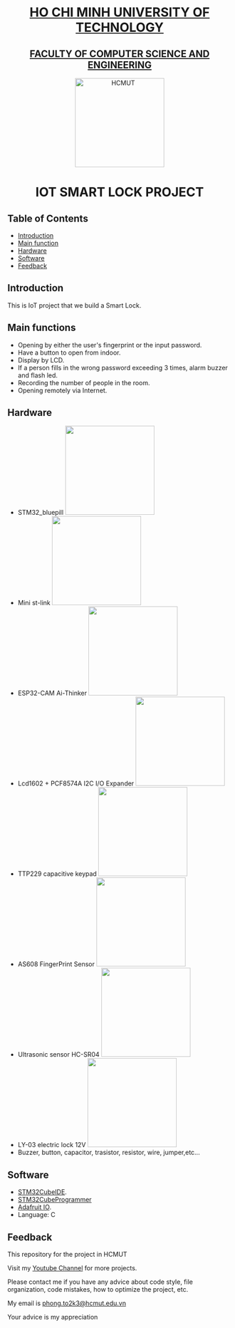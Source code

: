 <a href="https://hcmut.edu.vn/en">
  <h1 align="center"> HO CHI MINH UNIVERSITY OF TECHNOLOGY </h1>
</a>
<a href="https://cse.hcmut.edu.vn/">
  <h2 align="center"> FACULTY OF COMPUTER SCIENCE AND ENGINEERING </h2>
</a>
<p align="center">
  <a href="https://hcmut.edu.vn/en">
    <img alt="HCMUT" title="HCMUT" src="https://e-learning.hcmut.edu.vn/pluginfile.php/1/core_admin/logocompact/300x300/1685588876/logoBK.png" width="200">
  </a>
</p>


<!-- START doctoc generated TOC please keep comment here to allow auto update -->
<!-- DON'T EDIT THIS SECTION, INSTEAD RE-RUN doctoc TO UPDATE -->
  <h1 align="center"> IOT SMART LOCK PROJECT </h1>

## Table of Contents

- [Introduction](#introduction)
- [Main function](#mainfunction)
- [Hardware](#hardware)
- [Software](#software)
- [Feedback](#feedback)



<!-- END doctoc generated TOC please keep comment here to allow auto update -->

## Introduction
This is IoT project that we build a Smart Lock.

## Main functions
-  Opening by either the user's fingerprint or the input password.
-  Have a button to open from indoor.
-  Display by LCD.
-  If a person fills in the wrong password exceeding 3 times, alarm buzzer and flash led.
-  Recording the number of people in the room.
-  Opening remotely via Internet.

## Hardware
- STM32_bluepill
  <img src = "https://revspace.nl/images/thumb/d/d0/HTB1PemDJpXXXXXHXpXXq6xXFXXXM.jpg/525px-HTB1PemDJpXXXXXHXpXXq6xXFXXXM.jpg" width=200>
- Mini st-link
  <img src = "https://th.bing.com/th/id/R.88bef7492e86f3e24a900d5ffb52ebd5?rik=CJJ9Bo9uV29x0g&pid=ImgRaw&r=0" width=200>
- ESP32-CAM Ai-Thinker
  <img src = "https://th.bing.com/th/id/R.1031d45721d12f524c678ec41e03a88b?rik=qKGzvHyYwmnN9Q&pid=ImgRaw&r=0" width=200>
- Lcd1602 + PCF8574A I2C I/O Expander
  <img src = "https://th.bing.com/th/id/OIP.nBio-mZ9nwCBGAJPsgjmqwHaFj?pid=ImgDet&w=174&h=130&c=7&dpr=1.7" width=200>
- TTP229 capacitive keypad
  <img src = "https://www.circuits-diy.com/wp-content/uploads/2021/10/ttp229-16-channel-digital-capacitive-touch-keypad-module-datasheet.jpg" width=200>
- AS608 FingerPrint Sensor
  <img src = "https://www.electronicscomp.com/image/cache/catalog/as608-optical-fingerprint-sensor-fingerprint-module-400x400.jpg" width=200>
- Ultrasonic sensor HC-SR04
  <img src = "https://shop.sb-components.co.uk/cdn/shop/products/ultrasonic_720_660.png?v=1528312556&width=700" width=200>
- LY-03 electric lock 12V
  <img src = "https://www.chipskey.cc/bmz_cache/d/d348a21d6695845c8667300d35e10e91.image.420x420.jpg" width=200>
- Buzzer, button, capacitor, trasistor, resistor, wire, jumper,etc...
  
## Software
- [STM32CubeIDE](https://www.st.com/en/development-tools/stm32cubeide.html).
- [STM32CubeProgrammer](https://www.st.com/en/development-tools/stm32-programmers.html)
- [Adafruit IO](https://io.adafruit.com/).
- Language: C

## Feedback
This repository for the project in HCMUT

Visit my [Youtube Channel](https://www.youtube.com/watch?v=u_vqd9Ce-mY&t=19s) for more projects.

Please contact me if you have any advice about code style, file organization, code mistakes, how to optimize the project, etc.

My email is phong.to2k3@hcmut.edu.vn

Your advice is my appreciation
